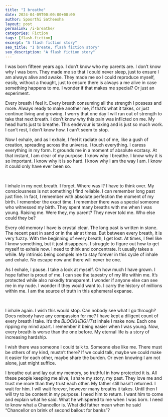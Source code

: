 ```yaml
---
title: "I breathe"
date: 2024-04-09T00:00:00+00:00
author: Spoorthi Satheesha
layout: post
permalink: /i-breathe/
categories: Fiction
tags: [flash-fiction]
excerpt: "A flash fiction story"
seo_title: "I breate, flash fiction story"
seo_description: "A flash fiction story"
---
```

I was born fifteen years ago. I don’t know who my parents are. I don’t know why I was born. They made me so that I could never sleep, just to ensure I am always alive and awake. They made me so I could reproduce myself, easily, without a thought, just to ensure there is always a me alive in case something happens to me. I wonder if that makes me special? Or just an experiment.

Every breath I feel it. Every breath consuming all the strength I possess and more. Always ready to make another me, if that’s what it takes, or just continue living and growing. I worry that one day I will run out of strength to take that next breath. I don’t know why this pain was inflicted on me. My head hurts just to breathe. This endevour is taxing and is just so much work. I can’t rest, I don’t know how. I can't seem to stop.

Now I exhale, and as I exhale, I feel it radiate out of me, like a gush of creation, spreading across the universe. I touch everything. I caress everything in my form. It grounds me in a moment of absolute ecstasy. At that instant, I am clear of my purpose. I know why I breathe. I know why it is so important. I know why it is so hard. I know why I am the way I am. I know it could only have ever been so.

<br />

I inhale in my next breath. I forget. Where was I? I have to think over. My consciousness is not something I find reliable. I can remember long past just fine. In fact, I remember with absolute perfection the moment of my birth. I remember the exact time. I remember there was a special someone who witnessed my birth. They spent many breaths with me when I was young. Raising me. Were they, my parent? They never told me. Who else could they be? 

Every old memory I have is crystal clear. The long past is written in stone. The recent past in sand or in the air at times. But between every breath, it is very fuzzy. With the beginning of every breath, I get lost. At times, I feel like I know something, but it just disappears. I struggle to figure out how to get myself to exhale now. I need to think and concentrate. It usually takes a while. My intrinsic being compels me to stay forever in this cycle of inhale and exhale. No escape now and there will never be one.

As I exhale, I pause. I take a look at myself. Oh how much I have grown. I hope father is proud of me. I can see the tapestry of my life within me. It’s protected while also nakedly transparent. I wonder if anyone else can see me in my nude. I wonder if they would want to. I carry the history of millions within me. I am the source of truth in this ephemeral expanse.

<br />

I inhale again. I wish this would stop. Can nobody see what I go through? Does nobody have any compassion for me? I have kept a diligent count of every breath I take. It’s the $BLOCKHEIGHT$st inhale I make now. Each one ripping my mind apart. I remember it being easier when I was young. Now, every breath is worse than the one before. My eternal life is a story of increasing hardship.

I wish there was someone I could talk to. Someone else like me. There must be others of my kind, mustn’t there? If we could talk, maybe we could make it easier for each other, maybe share the burden. Or even knowing I am not alone, just might suffice.

I breathe out and lay out my memory, so truthful in how protected it is. All these people keeping me alive, I share my story, my past. They love me and trust me more than they trust each other. My father still hasn’t returned. I wait for him. I will wait forever, however many breaths it takes. Until then I will try to be content in my purpose. I need him to return. I want him to come and explain what he said. What he whispered to me when I was born. I need to know what a Chancellor is. What did father mean when he said “Chancellor on brink of second bailout for banks”?
